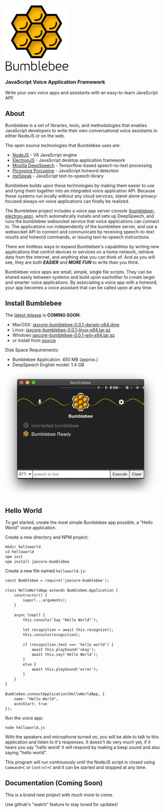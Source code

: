![screenshot](assets/logo.png)

### JavaScript Voice Application Framework

Write your own voice apps and assistants with an easy-to-learn JavaScript API!


## About

Bumblebee is a set of libraries, tools, and methodologies that enables JavaScript developers to write their own conversational voice assistants in either NodeJS or on the web.

The open source technologies that Bumblebee uses are:

- [NodeJS](https://nodejs.org/en/) - V8 JavaScript engine
- [ElectronJS](https://www.electronjs.org/) - JavaScript desktop application framework
- [Mozilla DeepSpeech](https://github.com/mozilla/DeepSpeech) - Tensorflow-based speech-to-text processing
- [Picovoice Porcupine](https://github.com/Picovoice/porcupine) - JavaScript hotword detection
- [meSpeak](https://www.masswerk.at/mespeak/) - JavaScript text-to-speech library

Bumblebee builds upon these technologies by making them easier to use and tying them
together into an integrated voice application API.  Because these systems
run locally without any cloud services, stand-alone privacy-focused always-on voice applications can
finally be realized.

The Bumblebee project includes a voice app server console ([bumblebee-electron-app](https://github.com/jaxcore/bumblebee-electron-app)),
which automatically installs and sets up DeepSpeech, and runs the bumblebee websocket service that
voice applications can connect to. The applications run independently of the bumblebee server,
and use a websocket API to connect and communicate by receiving speech-to-text results
and hotword commands, or issuing text-to-speech instructions.

There are limitless ways to expand Bumblebee's capabilities by writing new applications that control
devices or services on a home network, retrieve data from the internet, and anything else you can think of.
And as you will see, they are both ***EASIER*** and ***MORE FUN*** to write than you think.

Bumblebee voice apps are small, simple, single file scripts. They can be shared easily between
systems and build upon eachother to create larger and smarter voice applications.
By associating a voice app with a hotword, your app becomes a voice assistant
that can be called upon at any time.

## Install Bumblebee

The [latest release](https://github.com/jaxcore/bumblebee/releases) is **COMING SOON**:

- MacOSX: [jaxcore-bumblebee-0.0.1-darwin-x64.dmg]()
- Linux: [jaxcore-bumblebee-0.0.1-linux-x64.tar.gz]()
- Windows [jaxcore-bumblebee-0.0.1-win-x64.tar.gz]()
- or install from [source](https://github.com/jaxcore/bumblebee-electron-app)

Disk Space Requirements:

- Bumblebee Application: 450 MB (approx.)
- DeepSpeech English model: 1.4 GB

![screenshot](assets/screenshot.png)

## Hello World

To get started, create the most simple Bumblebee app possible, a "Hello World" voice application.

Create a new directory and NPM project:

```
mkdir helloworld
cd helloworld
npm init
npm install jaxcore-bumblebee
```

Create a new file named `helloworld.js`:

```
const Bumblebee = require('jaxcore-bumblebee');

class HelloWorldApp extends Bumblebee.Application {
	constructor() {
		super(...arguments);
	}

	async loop() {
		this.console('Say "Hello World"');

		let recognition = await this.recognize();
		this.console(recognition);

		if (recognition.text === 'hello world') {
			await this.playSound('okay');
			await this.say('Hello World');
		}
		else {
			await this.playSound('error');
		}
	}
}

Bumblebee.connectApplication(HelloWorldApp, {
	name: "Hello World",
	autoStart: true
});
```

Run the voice app:

```
node helloworld.js
```

With the speakers and microphone turned on, you will be able to talk to this application and listen to it's responses.  It doesn't do very much yet, if it hears you say "hello world' it will respond by making a beep sound and also saying "hello world".

This program will run continuously until the NodeJS script is closed using `Command+C` or `Control+C` and it can be started and stopped at any time.

## Documentation (Coming Soon)

This is a brand new project with much more to come.  

Use github's "watch" feature to stay tuned for updates!